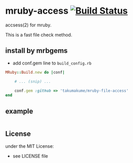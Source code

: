 # mruby-access   [![Build Status](https://travis-ci.org/takumakume/mruby-access.svg?branch=master)](https://travis-ci.org/takumakume/mruby-access)

accsess(2) for mruby.

This is a fast file check method.

## install by mrbgems

- add conf.gem line to `build_config.rb`

```ruby
MRuby::Build.new do |conf|

    # ... (snip) ...

    conf.gem :github => 'takumakume/mruby-file-access'
end
```
## example

```ruby


```

## License
under the MIT License:
- see LICENSE file
